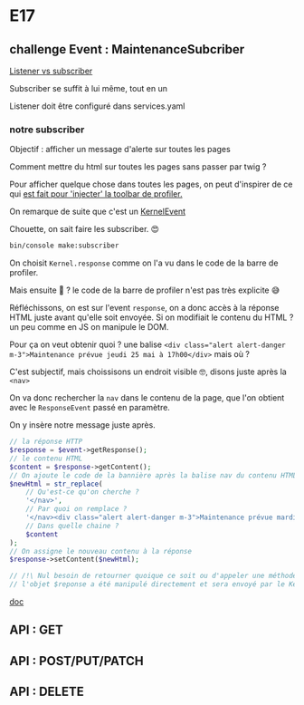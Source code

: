 # E17

## challenge Event : MaintenanceSubcriber

[Listener vs subscriber](https://symfony.com/doc/5.4/event_dispatcher.html#listeners-or-subscribers)

Subscriber se suffit à lui même, tout en un

Listener doit être configuré dans services.yaml

### notre subscriber

Objectif : afficher un message d'alerte sur toutes les pages

Comment mettre du html sur toutes les pages sans passer par twig ?

Pour afficher quelque chose dans toutes les pages, on peut d'inspirer de ce qui [est fait pour 'injecter' la toolbar de profiler.](https://github.com/symfony/web-profiler-bundle/blob/c779222d5a87b7d947e56ac09b02adb34cf8b610/EventListener/WebDebugToolbarListener.php#L137)

On remarque de suite que c'est un [KernelEvent](https://github.com/symfony/web-profiler-bundle/blob/c779222d5a87b7d947e56ac09b02adb34cf8b610/EventListener/WebDebugToolbarListener.php#L162)

Chouette, on sait faire les subscriber. 😍

```bash
bin/console make:subscriber
```

On choisit `Kernel.response` comme on l'a vu dans le code de la barre de profiler.

Mais ensuite 🤔 ?
le code de la barre de profiler n'est pas très explicite 😅

Réfléchissons, on est sur l'event `response`, on a donc accès à la réponse HTML juste avant qu'elle soit envoyée.
Si on modifiait le contenu du HTML ? un peu comme en JS on manipule le DOM.

Pour ça on veut obtenir quoi ?
une balise `<div class="alert alert-danger m-3">Maintenance prévue jeudi 25 mai à 17h00</div>` mais où ?

C'est subjectif, mais choissisons un endroit visible 🤓, disons juste après la `<nav>`

On va donc rechercher la `nav` dans le contenu de la page, que l'on obtient avec le `ResponseEvent` passé en paramètre.

On y insère notre message juste après.

```php
// la réponse HTTP
$response = $event->getResponse();
// le contenu HTML
$content = $response->getContent();
// On ajoute le code de la bannière après la balise nav du contenu HTML
$newHtml = str_replace(
    // Qu'est-ce qu'on cherche ?
    '</nav>',
    // Par quoi on remplace ?
    '</nav><div class="alert alert-danger m-3">Maintenance prévue mardi 10 janvier à 17h00</div>',
    // Dans quelle chaine ?
    $content
);
// On assigne le nouveau contenu à la réponse
$response->setContent($newHtml);

// /!\ Nul besoin de retourner quoique ce soit ou d'appeler une méthode spécifique
// l'objet $reponse a été manipulé directement et sera envoyé par le Kernel
```

[doc](https://symfony.com/doc/5.4/event_dispatcher.html#creating-an-event-subscriber)

## API : GET

## API : POST/PUT/PATCH

## API : DELETE
